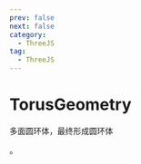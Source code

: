 ```yaml
---
prev: false
next: false
category:
  - ThreeJS
tag:
  - ThreeJS
---
```


# TorusGeometry

多面圆环体，最终形成圆环体

<!-- more -->。
